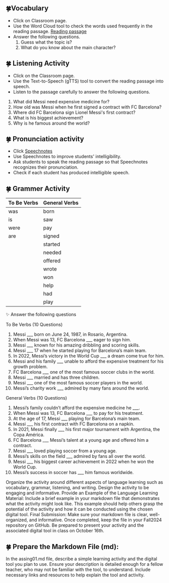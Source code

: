 ## 🍀Vocabulary
+ Click on Classroom page.
+ Use the Word Cloud tool to check the words used frequently in the reading passage. [Reading passage](https://raw.githubusercontent.com/Alexwcjung/Fall2024/refs/heads/main/reading.md)
+ Answer the following questions.
  1. Guess what the topic is?
  2. What do you know about the main character?

## 🍀 Listening Activity 
+ Click on the Classroom page.
+ Use the Text-to-Speech (gTTS) tool to convert the reading passage into speech.
+ Listen to the passage carefully to answer the following questions.
1. What did Messi need expensive medicine for?
2. How old was Messi when he first signed a contract with FC Barcelona?
3. Where did FC Barcelona sign Lionel Messi's first contract?
4. What is his biggest achievement?
5. Why is he famous around the world?

## 🍀 Pronunciation activity
+ Click [Speechnotes](https://speechnotes.co/)
+ Use Speechnotes to improve students' intelligibility.
+ Ask students to speak the reading passage so that Speechnotes recognizes their pronunciation.
+ Check if each student has produced intelligible speech.

## 🍀 Grammer Activity

| To Be Verbs  | General Verbs    |
|--------------|------------------|
| was          | born              |
| is           | saw               |
| were         | pay               |
| are          | signed            |
|              | started           |
|              | needed            |
|              | offered           |
|              | wrote             |
|              | won               |
|              | help              |
|              | had               |
|              | play              |

✨ Answer the following questions

To Be Verbs (10 Questions)
1. Messi ___ born on June 24, 1987, in Rosario, Argentina.
2. When Messi was 13, FC Barcelona ___ eager to sign him.
3. Messi ___ known for his amazing dribbling and scoring skills.
4. Messi ___ 17 when he started playing for Barcelona’s main team.
5. In 2022, Messi’s victory in the World Cup ___ a dream come true for him.
6. Messi and his family ___ unable to afford the expensive treatment for his growth problem.
7. FC Barcelona ___ one of the most famous soccer clubs in the world.
8. Messi ___ married and has three children.
9. Messi ___ one of the most famous soccer players in the world.
10. Messi’s charity work ___ admired by many fans around the world.

General Verbs (10 Questions)
1. Messi’s family couldn’t afford the expensive medicine he ___.
2. When Messi was 13, FC Barcelona ___ to pay for his treatment.
3. At the age of 17, Messi ___ playing for Barcelona’s main team.
4. Messi ___ his first contract with FC Barcelona on a napkin.
5. In 2021, Messi finally ___ his first major tournament with Argentina, the Copa América.
6. FC Barcelona ___ Messi’s talent at a young age and offered him a contract.
7. Messi ___ loved playing soccer from a young age.
8. Messi’s skills on the field ___ admired by fans all over the world.
9. Messi ___ his biggest career achievement in 2022 when he won the World Cup.
10. Messi’s success in soccer has ___ him famous worldwide.

Organize the activity around different aspects of language learning such as vocabulary, grammar, listening, and writing.
Design the activity to be engaging and informative.
Provide an Example of the Language Learning Material:
Include a brief example in your markdown file that demonstrates what the activity might look like.
This example should help others grasp the potential of the activity and how it can be conducted using the chosen digital tool.
Final Submission:
Make sure your markdown file is clear, well-organized, and informative. Once completed, keep the file in your Fall2024 repository on GitHub. Be prepared to present your activity and the associated digital tool in class on October 16th.

## 🍀 Prepare the Markdown File (md): 
In the assing01.md file, describe a simple learning activity and the digital tool you plan to use.
Ensure your description is detailed enough for a fellow teacher, who may not be familiar with the tool, to understand. Include necessary links and resources to help explain the tool and activity.





